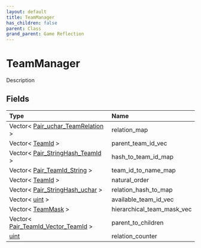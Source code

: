 ```yaml
---
layout: default
title: TeamManager
has_children: false
parent: Class
grand_parent: Game Reflection
---
```

# TeamManager
Description 

## Fields

| Type | Name |
|:-------------|:--------------|
| Vector< [Pair_uchar_TeamRelation](/docs/game-reflection/classes/pair_uchar__team_relation) > | relation_map |
| Vector< [TeamId](/docs/game-reflection/classes/team_id) > | parent_team_id_vec |
| Vector< [Pair_StringHash_TeamId](/docs/game-reflection/classes/pair__string_hash__team_id) > | hash_to_team_id_map |
| Vector< [Pair_TeamId_String](/docs/game-reflection/classes/pair__team_id__string) > | team_id_to_name_map |
| Vector< [TeamId](/docs/game-reflection/classes/team_id) > | natural_order |
| Vector< [Pair_StringHash_uchar](/docs/game-reflection/classes/pair__string_hash_uchar) > | relation_hash_to_map |
| Vector< [uint](/docs/game-reflection/components/uint) > | available_team_id_vec |
| Vector< [TeamMask](/docs/game-reflection/enums/team_mask) > | hierarchical_team_mask_vec |
| Vector< [Pair_TeamId_Vector_TeamId](/docs/game-reflection/classes/pair__team_id__vector__team_id) > | parent_to_children |
| [uint](/docs/game-reflection/components/uint) | relation_counter |


